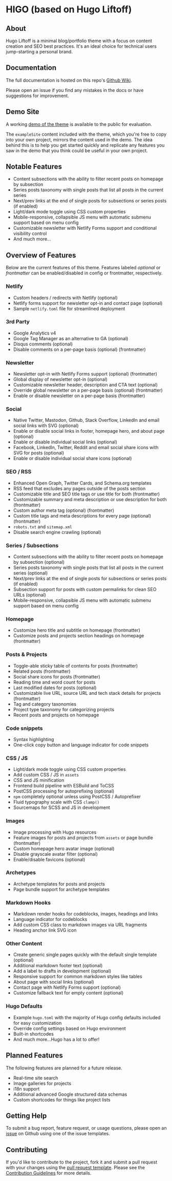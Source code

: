 # HIGO (based on Hugo Liftoff)


## About

Hugo Liftoff is a minimal blog/portfolio theme with a focus on content creation and SEO best practices. It's an ideal choice for technical users jump-starting a personal brand.

## Documentation

The full documentation is hosted on this repo's [Github Wiki](https://github.com/wjh18/hugo-liftoff/wiki).

Please open an issue if you find any mistakes in the docs or have suggestions for improvement.

## Demo Site

A working [demo of the theme](https://hugo-liftoff.netlify.app/) is available to the public for evaluation.

The `exampleSite` content included with the theme, which you're free to copy into your own project, mirrors the content used in the demo. The idea behind this is to help you get started quickly and replicate any features you saw in the demo that you think could be useful in your own project.

## Notable Features

* Content subsections with the ability to filter recent posts on homepage by subsection
* Series posts taxonomy with single posts that list all posts in the current series
* Next/prev links at the end of single posts for subsections or series posts (if enabled)
* Light/dark mode toggle using CSS custom properties
* Mobile-responsive, collapsible JS menu with automatic submenu support based on menu config
* Customizable newsletter with Netlify Forms support and conditional visibility control
* And much more...

## Overview of Features

Below are the current features of this theme. Features labeled *optional* or *frontmatter* can be enabled/disabled in config or frontmatter, respectively.

### Netlify

* Custom headers / redirects with Netlify (optional)
* Netlify forms support for newsletter opt-in and contact page (optional)
* Sample `netlify.toml` file for streamlined deployment

### 3rd Party

* Google Analytics v4
* Google Tag Manager as an alternative to GA (optional)
* Disqus comments (optional)
* Disable comments on a per-page basis (optional) (frontmatter)

### Newsletter

* Newsletter opt-in with Netlify Forms support (optional) (frontmatter)
* Global display of newsletter opt-in (optional)
* Customizable newsletter header, description and CTA text (optional)
* Override global newsletter on a per-page basis (optional) (frontmatter)
* Enable or disable newsletter on a per-page basis (frontmatter)

### Social

* Native Twitter, Mastodon, Github, Stack Overflow, LinkedIn and email social links with SVG (optional)
* Enable or disable social links in footer, homepage hero, and about page (optional)
* Enable or disable individual social links (optional)
* Facebook, LinkedIn, Twitter, Reddit and email social share icons with SVG for posts (optional)
* Enable or disable individual social share icons (optional)

### SEO / RSS

* Enhanced Open Graph, Twitter Cards, and Schema.org templates
* RSS feed that excludes any pages outside of the posts section
* Customizable title and SEO title tags or use title for both (frontmatter)
* Customizable summary and meta description or use description for both (frontmatter)
* Custom author meta tag (optional) (frontmatter)
* Custom title tags and meta descriptions for every page (optional) (frontmatter)
* `robots.txt` and `sitemap.xml`
* Disable search engine crawling (optional)

### Series / Subsections

* Content subsections with the ability to filter recent posts on homepage by subsection (optional)
* Series posts taxonomy with single posts that list all posts in the current series (optional)
* Next/prev links at the end of single posts for subsections or series posts (if enabled)
* Subsection support for posts with custom permalinks for clean SEO URLs (optional)
* Mobile-responsive, collapsible JS menu with automatic submenu support based on menu config

### Homepage

* Customize hero title and subtitle on homepage (frontmatter)
* Customize posts and projects section headings on homepage (frontmatter)

### Posts & Projects

* Toggle-able sticky table of contents for posts (frontmatter)
* Related posts (frontmatter)
* Social share icons for posts (frontmatter)
* Reading time and word count for posts
* Last modified dates for posts (optional)
* Customizable live URL, source URL and tech stack details for projects (frontmatter)
* Tag and category taxonomies
* Project type taxonomy for categorizing projects
* Recent posts and projects on homepage

### Code snippets

* Syntax highlighting
* One-click copy button and language indicator for code snippets

### CSS / JS

* Light/dark mode toggle using CSS custom properties
* Add custom CSS / JS in `assets`
* CSS and JS minification
* Frontend build pipeline with ESBuild and ToCSS
* PostCSS processing for autoprefixing (optional)
* `npm` completely optional unless using PostCSS / Autoprefixer
* Fluid typography scale with CSS `clamp()`
* Sourcemaps for SCSS and JS in development

### Images

* Image processing with Hugo resources
* Feature images for posts and projects from `assets` or page bundle (frontmatter)
* Custom homepage hero avatar image (optional)
* Disable grayscale avatar filter (optional)
* Enable/disable favicons (optional)

### Archetypes

* Archetype templates for posts and projects
* Page bundle support for archetype templates

### Markdown Hooks

* Markdown render hooks for codeblocks, images, headings and links
* Language indicator for codeblocks
* Add custom CSS class to markdown images via URL fragments
* Heading anchor link SVG icon

### Other Content

* Create generic single pages quickly with the default single template (optional)
* Additional markdown footer text (optional)
* Add a label to drafts in development (optional)
* Responsive support for common markdown styles like tables
* About page with social links (optional)
* Contact page with Netlify Forms support (optional)
* Customize fallback text for empty content (optional)

### Hugo Defaults

* Example `hugo.toml` with the majority of Hugo config defaults included for easy customization
* Override config settings based on Hugo environment
* Built-in shortcodes
* And much more...Hugo has a lot to offer!

## Planned Features

The following features are planned for a future release.

* Real-time site search
* Image galleries for projects
* i18n support
* Additional advanced Google structured data schemas
* Custom shortcodes for things like project lists

## Getting Help

To submit a bug report, feature request, or usage questions, please open an [issue](https://github.com/wjh18/hugo-liftoff/issues) on Github using one of the issue templates.

## Contributing

If you'd like to contribute to the project, fork it and submit a pull request with your changes using the [pull request template](https://github.com/wjh18/hugo-liftoff/blob/master/.github/pull_request_template.md). Please see the [Contribution Guidelines](https://github.com/wjh18/hugo-liftoff/blob/master/CONTRIBUTING.md) for more details.
